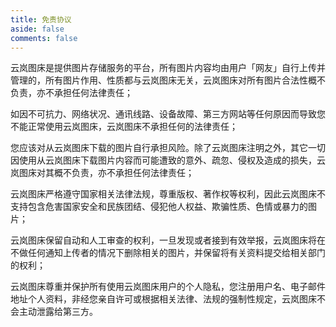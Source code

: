 ```yaml
---
title: 免责协议
aside: false
comments: false
---
```


云岚图床是提供图片存储服务的平台，所有图片内容均由用户「网友」自行上传并管理的，所有图片作用、性质都与云岚图床无关，云岚图床对所有图片合法性概不负责，亦不承担任何法律责任；

如因不可抗力、网络状况、通讯线路、设备故障、第三方网站等任何原因而导致您不能正常使用云岚图床，云岚图床不承担任何的法律责任；

您应该对从云岚图床下载的图片自行承担风险。除了云岚图床注明之外，其它一切因使用从云岚图床下载图片内容而可能遭致的意外、疏忽、侵权及造成的损失，云岚图床对其概不负责，亦不承担任何法律责任；

云岚图床严格遵守国家相关法律法规，尊重版权、著作权等权利，因此云岚图床不支持包含危害国家安全和民族团结、侵犯他人权益、欺骗性质、色情或暴力的图片；

云岚图床保留自动和人工审查的权利，一旦发现或者接到有效举报，云岚图床将在不做任何通知上传者的情况下删除相关的图片，并保留将有关资料提交给相关部门的权利；

云岚图床尊重并保护所有使用云岚图床用户的个人隐私，您注册用户名、电子邮件地址个人资料，非经您亲自许可或根据相关法律、法规的强制性规定，云岚图床不会主动泄露给第三方。